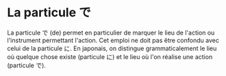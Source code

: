 # La particule で

La particule で (de) permet en particulier de marquer le lieu de l'action ou l'instrument permettant l'action. Cet emploi ne doit pas être confondu avec celui de la particule に. En japonais, on distingue grammaticalement le lieu où quelque chose existe (particule に) et le lieu où l'on réalise une action (particule で).
